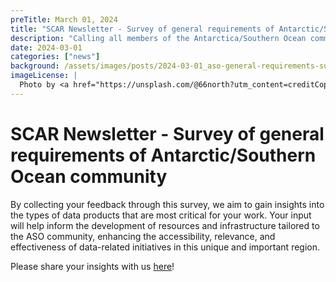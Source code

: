 ```yaml
---
preTitle: March 01, 2024
title: "SCAR Newsletter - Survey of general requirements of Antarctic/Southern Ocean community"
description: "Calling all members of the Antarctica/Southern Ocean community!"
date: 2024-03-01
categories: ["news"]
background: /assets/images/posts/2024-03-01_aso-general-requirements-survey.jpg
imageLicense: |
  Photo by <a href="https://unsplash.com/@66north?utm_content=creditCopyText&utm_medium=referral&utm_source=unsplash">66 north</a> on <a href="https://unsplash.com/photos/brown-rocky-mountain-under-cloudy-sky-during-daytime-NaQMJ-xNDWI?utm_content=creditCopyText&utm_medium=referral&utm_source=unsplash">Unsplash</a>
---
```



# SCAR Newsletter - Survey of general requirements of Antarctic/Southern Ocean community

By collecting your feedback through this survey, we aim to gain insights into the types of data products that are most critical for your work. Your input will help inform the development of resources and infrastructure tailored to the ASO community, enhancing the accessibility, relevance, and effectiveness of data-related initiatives in this unique and important region.

Please share your insights with us [here](https://forms.gle/XTZwFr1CWqEW5mKH7)!
